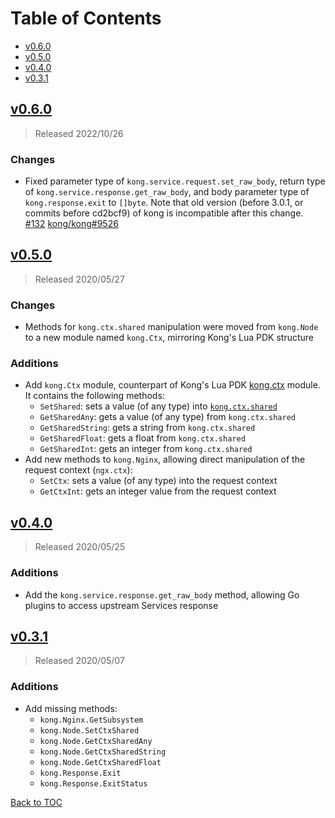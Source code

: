 # Table of Contents

- [v0.6.0](#v060)
- [v0.5.0](#v050)
- [v0.4.0](#v040)
- [v0.3.1](#v031)

## [v0.6.0]

> Released 2022/10/26

### Changes

- Fixed parameter type of `kong.service.request.set_raw_body`, return type of
  `kong.service.response.get_raw_body`,
  and body parameter type of `kong.response.exit` to `[]byte`.
  Note that old version (before 3.0.1, or commits before cd2bcf9) of kong is incompatible after this change.
  [#132](https://github.com/Kong/go-pdk/pull/132)
  [kong/kong#9526](https://github.com/Kong/kong/pull/9526)

## [v0.5.0]

> Released 2020/05/27

### Changes

- Methods for `kong.ctx.shared` manipulation were moved from `kong.Node`
  to a new module named `kong.Ctx`, mirroring Kong's Lua PDK structure

### Additions

- Add `kong.Ctx` module, counterpart of Kong's Lua PDK [kong.ctx][kong.ctx] module.
  It contains the following methods:
  * `SetShared`: sets a value (of any type) into [`kong.ctx.shared`](https://docs.konghq.com/2.0.x/pdk/kong.ctx/#kongctxshared)
  * `GetSharedAny`: gets a value (of any type) from `kong.ctx.shared`
  * `GetSharedString`: gets a string from `kong.ctx.shared`
  * `GetSharedFloat`: gets a float from `kong.ctx.shared`
  * `GetSharedInt`: gets an integer from `kong.ctx.shared`
- Add new methods to `kong.Nginx`, allowing direct manipulation of the request context (`ngx.ctx`):
  * `SetCtx`: sets a value (of any type) into the request context
  * `GetCtxInt`: gets an integer value from the request context

## [v0.4.0]

> Released 2020/05/25

### Additions

- Add the `kong.service.response.get_raw_body` method, allowing Go plugins
  to access upstream Services response

## [v0.3.1]

> Released 2020/05/07

### Additions

- Add missing methods:
  * `kong.Nginx.GetSubsystem`
  * `kong.Node.SetCtxShared`
  * `kong.Node.GetCtxSharedAny`
  * `kong.Node.GetCtxSharedString`
  * `kong.Node.GetCtxSharedFloat`
  * `kong.Response.Exit`
  * `kong.Response.ExitStatus`

[Back to TOC](#table-of-contents)

[v0.6.0]: https://github.com/Kong/kong/compare/v0.5.0..v0.6.0
[v0.5.0]: https://github.com/Kong/kong/compare/v0.4.0..v0.5.0
[v0.4.0]: https://github.com/Kong/kong/compare/v0.3.1..v0.4.0
[v0.3.1]: https://github.com/Kong/kong/compare/v0.3.0..v0.3.1

[kong.ctx]: https://docs.konghq.com/2.0.x/pdk/kong.ctx/
